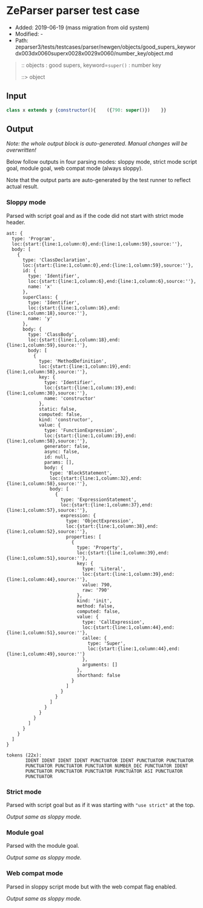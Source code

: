 # ZeParser parser test case

- Added: 2019-06-19 (mass migration from old system)
- Modified: -
- Path: zeparser3/tests/testcases/parser/newgen/objects/good_supers_keywordx003dx0060superx0028x0029x0060/number_key/object.md

> :: objects : good supers, keyword=`super()` : number key
>
> ::> object

## Input

`````js
class x extends y {constructor(){    ({790: super()})    }}
`````

## Output

_Note: the whole output block is auto-generated. Manual changes will be overwritten!_

Below follow outputs in four parsing modes: sloppy mode, strict mode script goal, module goal, web compat mode (always sloppy).

Note that the output parts are auto-generated by the test runner to reflect actual result.

### Sloppy mode

Parsed with script goal and as if the code did not start with strict mode header.

`````
ast: {
  type: 'Program',
  loc:{start:{line:1,column:0},end:{line:1,column:59},source:''},
  body: [
    {
      type: 'ClassDeclaration',
      loc:{start:{line:1,column:0},end:{line:1,column:59},source:''},
      id: {
        type: 'Identifier',
        loc:{start:{line:1,column:6},end:{line:1,column:6},source:''},
        name: 'x'
      },
      superClass: {
        type: 'Identifier',
        loc:{start:{line:1,column:16},end:{line:1,column:18},source:''},
        name: 'y'
      },
      body: {
        type: 'ClassBody',
        loc:{start:{line:1,column:18},end:{line:1,column:59},source:''},
        body: [
          {
            type: 'MethodDefinition',
            loc:{start:{line:1,column:19},end:{line:1,column:58},source:''},
            key: {
              type: 'Identifier',
              loc:{start:{line:1,column:19},end:{line:1,column:30},source:''},
              name: 'constructor'
            },
            static: false,
            computed: false,
            kind: 'constructor',
            value: {
              type: 'FunctionExpression',
              loc:{start:{line:1,column:19},end:{line:1,column:58},source:''},
              generator: false,
              async: false,
              id: null,
              params: [],
              body: {
                type: 'BlockStatement',
                loc:{start:{line:1,column:32},end:{line:1,column:58},source:''},
                body: [
                  {
                    type: 'ExpressionStatement',
                    loc:{start:{line:1,column:37},end:{line:1,column:57},source:''},
                    expression: {
                      type: 'ObjectExpression',
                      loc:{start:{line:1,column:38},end:{line:1,column:52},source:''},
                      properties: [
                        {
                          type: 'Property',
                          loc:{start:{line:1,column:39},end:{line:1,column:51},source:''},
                          key: {
                            type: 'Literal',
                            loc:{start:{line:1,column:39},end:{line:1,column:44},source:''},
                            value: 790,
                            raw: '790'
                          },
                          kind: 'init',
                          method: false,
                          computed: false,
                          value: {
                            type: 'CallExpression',
                            loc:{start:{line:1,column:44},end:{line:1,column:51},source:''},
                            callee: {
                              type: 'Super',
                              loc:{start:{line:1,column:44},end:{line:1,column:49},source:''}
                            },
                            arguments: []
                          },
                          shorthand: false
                        }
                      ]
                    }
                  }
                ]
              }
            }
          }
        ]
      }
    }
  ]
}

tokens (22x):
       IDENT IDENT IDENT IDENT PUNCTUATOR IDENT PUNCTUATOR PUNCTUATOR
       PUNCTUATOR PUNCTUATOR PUNCTUATOR NUMBER_DEC PUNCTUATOR IDENT
       PUNCTUATOR PUNCTUATOR PUNCTUATOR PUNCTUATOR ASI PUNCTUATOR
       PUNCTUATOR
`````

### Strict mode

Parsed with script goal but as if it was starting with `"use strict"` at the top.

_Output same as sloppy mode._

### Module goal

Parsed with the module goal.

_Output same as sloppy mode._

### Web compat mode

Parsed in sloppy script mode but with the web compat flag enabled.

_Output same as sloppy mode._
